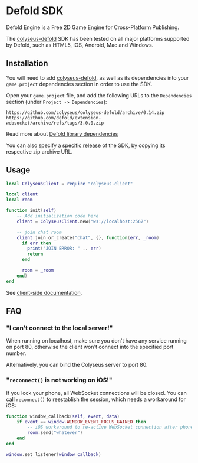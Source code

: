 # Defold SDK

Defold Engine is a Free 2D Game Engine for Cross-Platform Publishing.

The [colyseus-defold](https://github.com/colyseus/colyseus-defold) SDK has been tested on all major platforms supported by Defold, such as HTML5, iOS, Android, Mac and Windows.

## Installation

You will need to add [colyseus-defold](https://github.com/colyseus/colyseus-defold), as well as its dependencies into your `game.project` dependencies section in order to use the SDK.

Open your `game.project` file, and add the following URLs to the `Dependencies` section (under `Project -> Dependencies`):

    https://github.com/colyseus/colyseus-defold/archive/0.14.zip
    https://github.com/defold/extension-websocket/archive/refs/tags/3.0.0.zip

Read more about [Defold library dependencies](http://www.defold.com/manuals/libraries/)

You can also specify a [specific release](https://github.com/colyseus/colyseus-defold/releases) of the SDK, by copying its respective zip archive URL.

## Usage

```lua
local ColyseusClient = require "colyseus.client"

local client
local room

function init(self)
    -- Add initialization code here
    client = ColyseusClient.new("ws://localhost:2567")

    -- join chat room
    client:join_or_create("chat", {}, function(err, _room)
      if err then
        print("JOIN ERROR: " .. err)
        return
      end

      room = _room
    end)
end
```

See [client-side documentation](/client/client/).

## FAQ

### "I can't connect to the local server!"

When running on localhost, make sure you don't have any service running on port
80, otherwise the client won't connect into the specified port number.

Alternatively, you can bind the Colyseus server to port 80.

### "`reconnect()` is not working on iOS!"

If you lock your phone, all WebSocket connections will be closed. You can call `reconnect()` to reestablish the session, which needs a workaround for iOS:

```lua
function window_callback(self, event, data)
    if event == window.WINDOW_EVENT_FOCUS_GAINED then
        -- iOS workaround to re-active WebSocket connection after phone is unlocked
        room:send("whatever")
    end
end

window.set_listener(window_callback)
```
